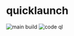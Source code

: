 # quicklaunch


![main build](https://github.com/mpc456/quicklaunch/actions/workflows/dotnet.yml/badge.svg)
![code ql](https://github.com/mpc456/quicklaunch/actions/workflows/codeql-analysis.yml/badge.svg)